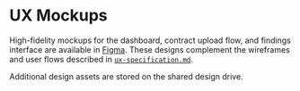 # UX Mockups

High-fidelity mockups for the dashboard, contract upload flow, and findings interface are available in [Figma](https://www.figma.com/file/blackletter/ux-mockups). These designs complement the wireframes and user flows described in [`ux-specification.md`](./ux-specification.md).

Additional design assets are stored on the shared design drive.
